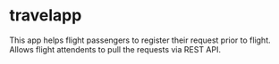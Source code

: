 # travelapp
This app helps flight passengers to register their request prior to flight. Allows flight attendents to pull the requests via REST API.
